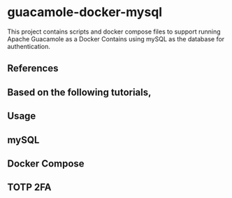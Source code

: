 # guacamole-docker-mysql
This project contains scripts and docker compose files to support running Apache Guacamole as a Docker Contains using mySQL as the database for authentication.

## References
Based on the following tutorials,
- 

## Usage

## mySQL

## Docker Compose

## TOTP 2FA

